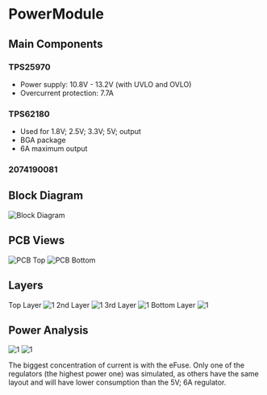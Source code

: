 # PowerModule
## Main Components
### **TPS25970**
- Power supply: 10.8V - 13.2V (with UVLO and OVLO)
- Overcurrent protection: 7.7A

### **TPS62180**
- Used for 1.8V; 2.5V; 3.3V; 5V; output
- BGA package
- 6A maximum output

### **2074190081**




## Block Diagram
![Block Diagram](Docs/blockdiagram.drawio.png)

## PCB Views
![PCB Top](Docs/PowerModuleTop.png)
![PCB Bottom](Docs/PowerModuleBottom.png)

## Layers
Top Layer
![1](Docs/Layers/1.PNG)
2nd Layer
![1](Docs/Layers/2.PNG)
3rd Layer
![1](Docs/Layers/3.PNG)
Bottom Layer
![1](Docs/Layers/4.PNG)

## Power Analysis
![1](PowerModule/PDNAnalyzer_Output/PowerModule/Simulation/HTMLReport/ImagesCache/006.png)
![1](PowerModule/PDNAnalyzer_Output/PowerModule/Simulation/HTMLReport/ImagesCache/007.png)

The biggest concentration of current is with the eFuse. 
Only one of the regulators (the highest power one) was simulated, as others have the same layout and will have lower consumption than the 5V; 6A regulator. 